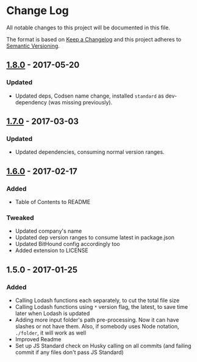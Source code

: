 # Change Log
All notable changes to this project will be documented in this file.

The format is based on [Keep a Changelog](http://keepachangelog.com/)
and this project adheres to [Semantic Versioning](http://semver.org/).

## [1.8.0] - 2017-05-20
### Updated
- Updated deps, Codsen name change, installed `standard` as dev-dependency (was missing previously).

## [1.7.0] - 2017-03-03
### Updated
- Updated dependencies, consuming normal version ranges.

## [1.6.0] - 2017-02-17
### Added
- Table of Contents to README

### Tweaked
- Updated company's name
- Updated dep version ranges to consume latest in package.json
- Updated BitHound config accordingly too
- Added extension to LICENSE

## 1.5.0 - 2017-01-25
### Added
- Calling Lodash functions each separately, to cut the total file size
- Calling Lodash functions using `*` version flag, the latest, to save time later when Lodash is updated
- Adding more input folder's path pre-processing. Now it can have slashes or not have them. Also, if somebody uses Node notation, `./folder`, it will work as well
- Improved Readme
- Set up JS Standard check on Husky calling on all commits (and failing commit if any files don't pass JS Standard)

[1.5.0]: https://github.com/codsen/email-homey/compare/v1.4.0...v1.5.0
[1.6.0]: https://github.com/codsen/email-homey/compare/v1.5.0...v1.6.0
[1.7.0]: https://github.com/codsen/email-homey/compare/v1.6.0...v1.7.0
[1.8.0]: https://github.com/codsen/email-homey/compare/v1.7.0...v1.8.0
